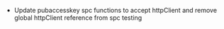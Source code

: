 - Update pubaccesskey spc functions to accept httpClient and remove global
  httpClient reference from spc testing